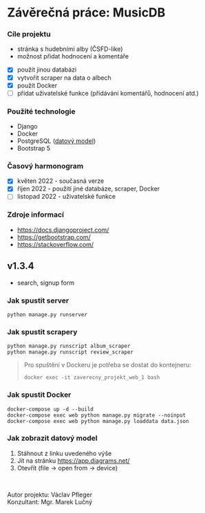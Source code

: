 # Závěrečná práce: MusicDB

### Cíle projektu
 - stránka s hudebními alby (ČSFD-like)
 - možnost přidat hodnocení a komentáře
 - [x] použít jinou databázi
 - [x] vytvořit scraper na data o albech
 - [x] použít Docker
 - [ ] přidat uživatelské funkce (přidávání komentářů, hodnocení atd.)

### Použité technologie
 - Django
 - Docker
 - PostgreSQL ([datový model](https://drive.google.com/file/d/1iVIWZ0uJ85QCOSOrcJgmU03e6yA9e2oN/view?usp=sharing))
 - Bootstrap 5

### Časový harmonogram
- [x] květen 2022 - současná verze
- [x] říjen 2022 - použití jiné databáze, scraper, Docker
- [ ] listopad 2022 - uživatelské funkce

### Zdroje informací
- https://docs.djangoproject.com/
- https://getbootstrap.com/
- https://stackoverflow.com/


## v1.3.4

- search, signup form

### Jak spustit server
```
python manage.py runserver
```

### Jak spustit scrapery
```
python manage.py runscript album_scraper
python manage.py runscript review_scraper
```

> Pro spuštění v Dockeru je potřeba se dostat do kontejneru:
> ```
> docker exec -it zaverecny_projekt_web_1 bash
> ```

### Jak spustit Docker
```
docker-compose up -d --build
docker-compose exec web python manage.py migrate --noinput
docker-compose exec web python manage.py loaddata data.json
```

### Jak zobrazit datový model
1. Stáhnout z linku uvedeného výše
2. Jít na stránku https://app.diagrams.net/
3. Otevřít (file -> open from -> device)

&nbsp;

Autor projektu: Václav Pfleger<br/>Konzultant: Mgr. Marek Lučný
